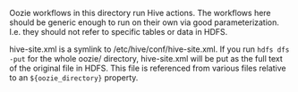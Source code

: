 Oozie workflows in this directory run Hive actions. The workflows
here should be generic enough to run on their own via good
parameterization.  I.e. they should not refer to specific tables
or data in HDFS.

hive-site.xml is a symlink to /etc/hive/conf/hive-site.xml.  If you
run ```hdfs dfs -put``` for the whole oozie/ directory, hive-site.xml
will be put as the full text of the original file in HDFS.
This file is referenced from various files relative to an ```${oozie_directory}```
property.
